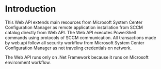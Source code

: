 # Introduction 
This Web API extends main resources from Microsoft System Center Configuration Manager as remote application installation from SCCM catalog directly from Web API.
The Web API executes PowerShell commands using protocols of SCCM communication.
All transactions made by web.api follow all security workflow from Microsoft System Center Configuration Manager as not traveling credentials on network.

The Web API runs only on .Net Framework because it runs on Microsoft environment workflow.
